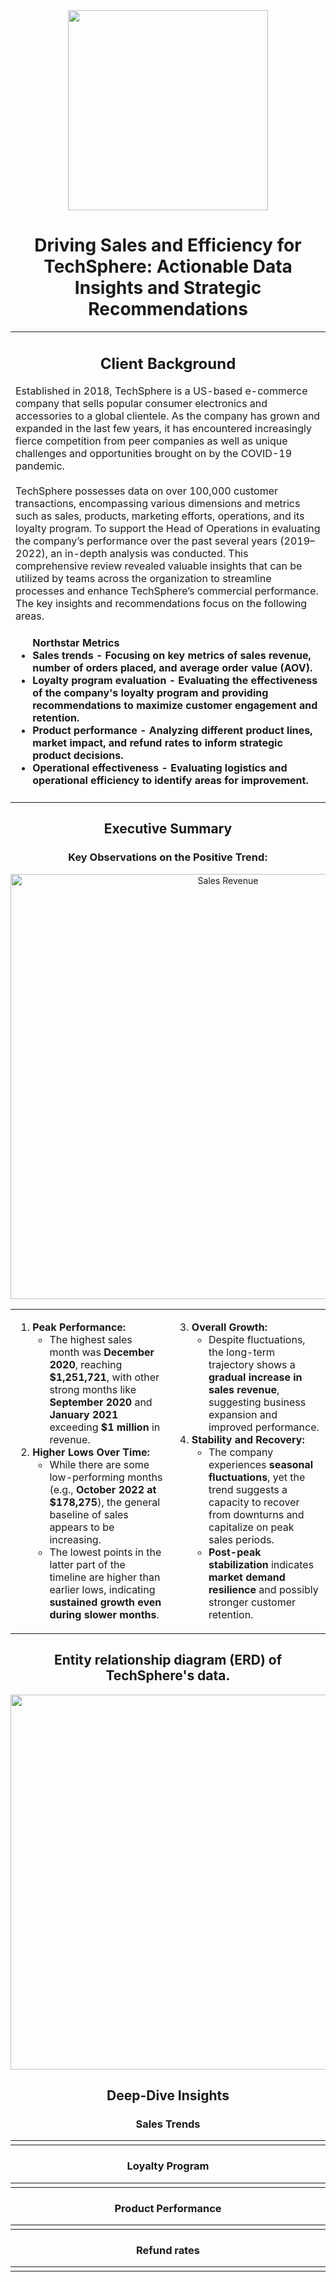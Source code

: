 <div align="center" >
  <img width="320px" src="https://res.cloudinary.com/dxctpvd8v/image/upload/v1739421238/TechShere_Logo_CamilingJS" />
</div>
<h1 align="center">Driving Sales and Efficiency for TechSphere: Actionable Data Insights and Strategic Recommendations</h1>

<table align="center">
  <tr>
    <td width="920">
        <h2 align="center">Client Background</h2>
        <body> Established in 2018, TechSphere is a US-based e-commerce company that sells popular consumer electronics and accessories to a global clientele. As the company has grown and expanded in the last few years, it has encountered increasingly fierce competition from peer companies as well as unique challenges and opportunities brought on by the COVID-19 pandemic.
<br>
<br>
TechSphere possesses data on over 100,000 customer transactions, encompassing various dimensions and metrics such as sales, products, marketing efforts, operations, and its loyalty program. To support the Head of Operations in evaluating the company’s performance over the past several years (2019–2022), an in-depth analysis was conducted. This comprehensive review revealed valuable insights that can be utilized by teams across the organization to streamline processes and enhance TechSphere’s commercial performance. The key insights and recommendations focus on the following areas.
</body>
      <h4>
        <ul> Northstar Metrics
  <li>Sales trends - Focusing on key metrics of sales revenue, number of orders placed, and average order value (AOV).</li>
  <li>Loyalty program evaluation - Evaluating the effectiveness of the company's loyalty program and providing recommendations to maximize customer engagement and retention.</li>
  <li>Product performance - Analyzing different product lines, market impact, and refund rates to inform strategic product decisions.</li>
  <li>Operational effectiveness - Evaluating logistics and operational efficiency to identify areas for improvement.</li>
</ul>
      </h4>
      </td>
  </tr>
</table>

<table align="center">
  <tr>
    <div width="920">
      <h2 align="center">Executive Summary</h2>
      <h3 align="center">Key Observations on the Positive Trend:</h3>
        <div align="center"><img width="680" alt="Sales Revenue" src="https://github.com/user-attachments/assets/0f85bed2-b1f4-4d34-a0d2-d90ddb9f0899" /></div>
      <td>
      <ol valign="top" >
        <li><strong>Peak Performance:</strong>
        <ul>
            <li>The highest sales month was <strong>December 2020</strong>, reaching <strong>$1,251,721</strong>, with other strong months like <strong>September 2020</strong> and <strong>January 2021</strong> exceeding <strong>$1 million</strong> in revenue.</li>
        </ul>
    </li>
    <li><strong>Higher Lows Over Time:</strong>
        <ul>
            <li>While there are some low-performing months (e.g., <strong>October 2022 at $178,275</strong>), the general baseline of sales appears to be increasing.</li>
            <li>The lowest points in the latter part of the timeline are higher than earlier lows, indicating <strong>sustained growth even during slower months</strong>.</li>
        </ul>
    </li>
    </ol>
      </td>
    <td>
    <ol valign="top" start="3">
     <li ><strong>Overall Growth:</strong>
        <ul>
            <li>Despite fluctuations, the long-term trajectory shows a <strong>gradual increase in sales revenue</strong>, suggesting business expansion and improved performance.</li>
        </ul>
    </li>
    <li><strong>Stability and Recovery:</strong>
        <ul>
            <li>The company experiences <strong>seasonal fluctuations</strong>, yet the trend suggests a capacity to recover from downturns and capitalize on peak sales periods.</li>
            <li><strong>Post-peak stabilization</strong> indicates <strong>market demand resilience</strong> and possibly stronger customer retention.</li>
        </ul>
    </li>
    </ol>
    </td>
    </div>
  </tr>
</table>
<h2 align="center">Entity relationship diagram (ERD) of TechSphere's data.</h2>
<div align="center"><img  width="600" src="https://github.com/user-attachments/assets/140dfdc2-6c5c-433e-bb68-b5fbbd579174"></div>
<h2 align="center">Deep-Dive Insights</h2>
<table align="center">
  <tr>
    <h3 align="center">Sales Trends</h3>
    <td width="920">
    </td>
  </tr>
</table>
<table align="center">
  <tr>
    <h3 align="center">Loyalty Program</h3>
    <td width="920">
    </td>
  </tr>
</table>
<table align="center">
  <tr>
    <h3 align="center">Product Performance</h3>
    <td width="920">
    </td>
  </tr>
</table>
<table align="center">
  <tr>
    <h3 align="center">Refund rates</h3>
    <td width="920">
    </td>
  </tr>
</table>
